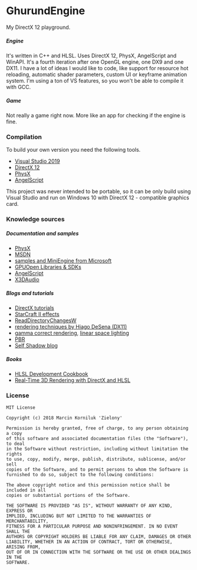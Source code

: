 # GhurundEngine
My DirectX 12 playground.

##### Engine

It's written in C++ and HLSL. Uses DirectX 12, PhysX, AngelScript and WinAPI. It's a fourth iteration after one OpenGL engine, one DX9 and one DX11. I have a lot of ideas I would like to code, like support for resource hot reloading, automatic shader parameters, custom UI or keyframe animation system. I'm using a ton of VS features, so you won't be able to compile it with GCC.

##### Game

Not really a game right now. More like an app for checking if the engine is fine.

### Compilation

To build your own version you need the following tools.

 - [Visual Studio 2019](https://visualstudio.microsoft.com/vs/preview/)
 - [DirectX 12](https://docs.microsoft.com/en-us/windows/desktop/direct3d12/directx-12-programming-environment-set-up)
 - [PhysX](https://github.com/NVIDIAGameWorks/PhysX)
 - [AngelScript](https://www.angelcode.com/angelscript/downloads.html)

This project was never intended to be portable, so it can be only build using Visual Studio and run on Windows 10 with DirectX 12 - compatible graphics card.

### Knowledge sources

##### Documentation and samples

 - [PhysX](http://gameworksdocs.nvidia.com/simulation.html#physx)
 - [MSDN](https://msdn.microsoft.com/en-us/library/windows/desktop/dn899121(v=vs.85).aspx)
 - [samples and MiniEngine from Microsoft](https://github.com/Microsoft/DirectX-Graphics-Samples)
 - [GPUOpen Libraries & SDKs](https://github.com/GPUOpen-LibrariesAndSDKs)
 - [AngelScript](https://www.angelcode.com/angelscript/sdk/docs/manual/index.html)
 - [X3DAudio](https://docs.microsoft.com/en-us/windows/desktop/xaudio2/how-to--integrate-x3daudio-with-xaudio2)

##### Blogs and tutorials

 - [DirectX tutorials](https://www.braynzarsoft.net/viewtutorial/q16390-04-directx-12-braynzar-soft-tutorials)
 - [StarCraft II effects](https://developer.amd.com/wordpress/media/2012/10/S2008-Filion-McNaughton-StarCraftII.pdf)
 - [ReadDirectoryChangesW](https://qualapps.blogspot.com/2010/05/understanding-readdirectorychangesw_19.html)
 - [rendering techniques by Hiago DeSena (DX11)](https://www.hiagodesena.com/)
 - [gamma correct rendering](http://renderwonk.com/blog/index.php/archive/adventures-with-gamma-correct-rendering/), [linear space lighting](http://filmicworlds.com/blog/linear-space-lighting-i-e-gamma/)
 - [PBR](https://dirkiek.wordpress.com/2015/05/31/physically-based-rendering-and-image-based-lighting/)
 - [Self Shadow blog](http://blog.selfshadow.com/)

##### Books

 - [HLSL Development Cookbook](https://books.google.pl/books?id=lzxu6NGcFBQC&lpg=PP1&ots=w8RJiBlraM&dq=hlsl%20cookbook&hl=pl&pg=PP1#v=onepage&q&f=false)
 - [Real-Time 3D Rendering with DirectX and HLSL](https://books.google.pl/books?id=GY-AAwAAQBAJ&lpg=PA11&dq=directx%2012&hl=pl&pg=PP1#v=onepage&q&f=false)
 
### License

```
MIT License

Copyright (c) 2018 Marcin Korniluk 'Zielony'

Permission is hereby granted, free of charge, to any person obtaining a copy
of this software and associated documentation files (the "Software"), to deal
in the Software without restriction, including without limitation the rights
to use, copy, modify, merge, publish, distribute, sublicense, and/or sell
copies of the Software, and to permit persons to whom the Software is
furnished to do so, subject to the following conditions:

The above copyright notice and this permission notice shall be included in all
copies or substantial portions of the Software.

THE SOFTWARE IS PROVIDED "AS IS", WITHOUT WARRANTY OF ANY KIND, EXPRESS OR
IMPLIED, INCLUDING BUT NOT LIMITED TO THE WARRANTIES OF MERCHANTABILITY,
FITNESS FOR A PARTICULAR PURPOSE AND NONINFRINGEMENT. IN NO EVENT SHALL THE
AUTHORS OR COPYRIGHT HOLDERS BE LIABLE FOR ANY CLAIM, DAMAGES OR OTHER
LIABILITY, WHETHER IN AN ACTION OF CONTRACT, TORT OR OTHERWISE, ARISING FROM,
OUT OF OR IN CONNECTION WITH THE SOFTWARE OR THE USE OR OTHER DEALINGS IN THE
SOFTWARE.
```
